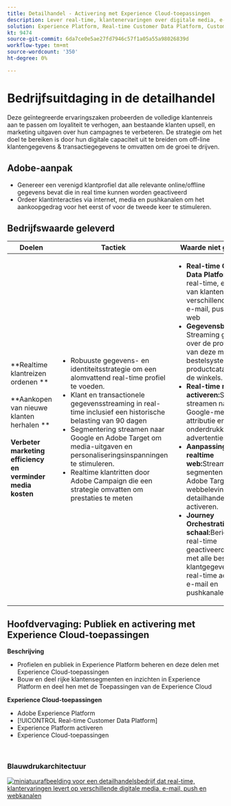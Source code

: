 ```yaml
---
title: Detailhandel - Activering met Experience Cloud-toepassingen
description: Lever real-time, klantenervaringen over digitale media, e-mail, duw, en Webkanalen.
solution: Experience Platform, Real-time Customer Data Platform, Customer Journey Analytics, Journey Orchestration, Campaign, Analytics, Target
kt: 9474
source-git-commit: 6da7ce0e5ae27fd7946c57f1a05a55a98026839d
workflow-type: tm+mt
source-wordcount: '350'
ht-degree: 0%

---
```



# Bedrijfsuitdaging in de detailhandel

Deze geïntegreerde ervaringszaken probeerden de volledige klantenreis aan te passen om loyaliteit te verhogen, aan bestaande klanten upsell, en marketing uitgaven over hun campagnes te verbeteren. De strategie om het doel te bereiken is door hun digitale capaciteit uit te breiden om off-line klantengegevens &amp; transactiegegevens te omvatten om de groei te drijven.

## Adobe-aanpak

* Genereer een verenigd klantprofiel dat alle relevante online/offline gegevens bevat die in real time kunnen worden geactiveerd
* Ordeer klantinteracties via internet, media en pushkanalen om het aankoopgedrag voor het eerst of voor de tweede keer te stimuleren.

## Bedrijfswaarde geleverd

| Doelen | Tactiek | Waarde niet gelabeld |
|---|---|---|
| **Realtime klantreizen ordenen **<br></br>**Aankopen van nieuwe klanten herhalen **<br></br>**Verbeter marketing efficiency en verminder media kosten**</ul> | <ul><li>Robuuste gegevens- en identiteitsstrategie om een alomvattend real-time profiel te voeden.</li><li>Klant en transactionele gegevensstreaming in real-time inclusief een historische belasting van 90 dagen</li><li>Segmentering streamen naar Google en Adobe Target om media-uitgaven en personaliseringsinspanningen te stimuleren.</li><li>Realtime klantritten door Adobe Campaign die een strategie omvatten om prestaties te meten</li></ul> | <ul><li><strong>Real-time Customer Data Platform:</strong> In real-time, ervaringen van klanten op verschillende media, e-mail, push en het web</li><li><strong>Gegevensbronnen:</strong> Streaming gegevens over de profielopslag van deze maker, het bestelsysteem, de productcatalogus en de winkels.</li><li><strong>Real-time media activeren:</strong>Segmenten streamen naar Google-media voor attributie en onderdrukking van advertenties</li><li><strong>Aanpassing in realtime web:</strong>Streaming segmenten naar Adobe Target om de webbeleving van detailhandelaren te activeren.</li><li><strong>Journey Orchestration op schaal:</strong>Berichten in real-time geactiveerd, verrijkt met alle beschikbare klantgegevens en real-time activeren in e-mail en pushkanalen</li></ul> |

## Hoofdvervaging: Publiek en activering met Experience Cloud-toepassingen

<strong>Beschrijving</strong>
<ul><li>Profielen en publiek in Experience Platform beheren en deze delen met Experience Cloud-toepassingen</li><li>Bouw en deel rijke klantensegmenten en inzichten in Experience Platform en deel hen met de Toepassingen van de Experience Cloud</li></ul>

<strong>Experience Cloud-toepassingen</strong>
<ul><li>Adobe Experience Platform</li><li>[!UICONTROL Real-time Customer Data Platform]</li><li>Experience Platform activeren</li><li>Experience Cloud-toepassingen</li></ul> 
<br>

### Blauwdrukarchitectuur

<a href="https://experienceleague.adobe.com/docs/blueprints-learn/architecture/audience-activation/platform-and-applications.html?lang=en"><img alt="miniatuurafbeelding voor een detailhandelsbedrijf dat real-time, klantervaringen levert op verschillende digitale media, e-mail, push en webkanalen" src="https://experienceleague.adobe.com/docs/blueprints-learn/assets/aep+apps_vertical.svg?lang=en"/></a>




